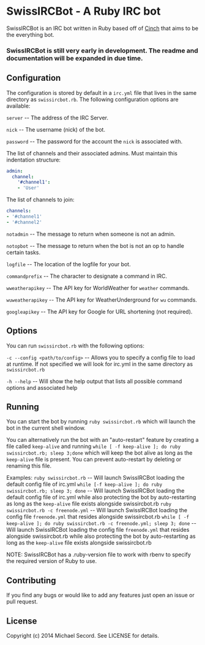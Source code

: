 SwissIRCBot - A Ruby IRC bot 
============================

SwissIRCBot is an IRC bot written in Ruby based off of [Cinch](https://github.com/cinchrb/cinch) that aims to be the everything bot.

### SwissIRCBot is still very early in development. The readme and documentation will be expanded in due time.

Configuration
-------------
The configuration is stored by default in a `irc.yml` file that lives in the same directory as `swissircbot.rb`. The following configuration options are available:

`server` -- The address of the IRC Server.

`nick` -- The username (nick) of the bot.

`password` -- The password for the account the `nick` is associated with.

The list of channels and their associated admins. Must maintain this indentation structure: 
```yaml
admin:
  channel:
    '#channel1':
    - 'User'
```
The list of channels to join:
```yaml
channels:
- '#channel1'
- '#channel2'
```

`notadmin` -- The message to return when someone is not an admin.

`notopbot` -- The message to return when the bot is not an op to handle certain tasks.

`logfile` -- The location of the logfile for your bot.

`commandprefix` -- The character to designate a command in IRC.

`wweatherapikey` -- The API key for WorldWeather for `weather` commands.

`wuweatherapikey` -- The API key for WeatherUnderground for `wu` commands.

`googleapikey` -- The API key for Google for URL shortening (not required).

Options
-------
You can run `swissircbot.rb` with the following options:

`-c --config <path/to/config>` -- Allows you to specify a config file to load at runtime. If not specified we will look for irc.yml in the same directory as `swissircbot.rb`

`-h --help` -- Will show the help output that lists all possible command options and associated help

Running
-------
You can start the bot by running `ruby swissircbot.rb` which will launch the bot in the current shell window.

You can alternatively run the bot with an "auto-restart" feature by creating a file called `keep-alive` and running `while [ -f keep-alive ]; do ruby swissircbot.rb; sleep 3;done` which will keep the bot alive as long as the `keep-alive` file is present. You can prevent auto-restart by deleting or renaming this file.

Examples:
`ruby swissircbot.rb` -- Will launch SwissIRCBot loading the default config file of irc.yml
`while [-f keep-alive ]; do ruby swissircbot.rb; sleep 3; done` -- Will launch SwissIRCBot loading the default config file of irc.yml while also protecting the bot by auto-restarting as long as the `keep-alive` file exists alongside swissircbot.rb
`ruby swissircbot.rb -c freenode.yml` -- Will launch SwissIRCBot loading the config file `freenode.yml` that resides alongside swissircbot.rb
`while [ -f keep-alive ]; do ruby swissircbot.rb -c freenode.yml; sleep 3; done` -- Will launch SwissIRCBot loading the config file `freenode.yml` that resides alongside swissircbot.rb while also protecting the bot by auto-restarting as long as the `keep-alive` file exists alongside swissircbot.rb

NOTE: SwissIRCBot has a .ruby-version file to work with rbenv to specify the required version of Ruby to use.

Contributing
------------
If you find any bugs or would like to add any features just open an issue or pull request.

License
-------
Copyright (c) 2014 Michael Secord. See LICENSE for details.